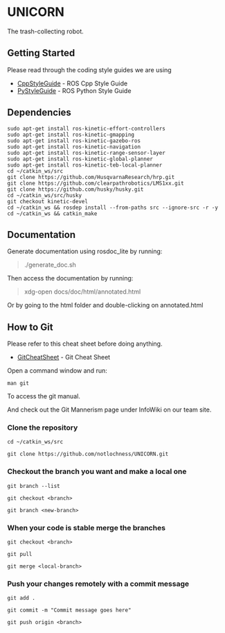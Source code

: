 # UNICORN

The trash-collecting robot.

## Getting Started

Please read through the coding style guides we are using

* [CppStyleGuide](http://wiki.ros.org/CppStyleGuide) - ROS Cpp Style Guide
* [PyStyleGuide](http://wiki.ros.org/PyStyleGuide) - ROS Python Style Guide


## Dependencies

```
sudo apt-get install ros-kinetic-effort-controllers
sudo apt-get install ros-kinetic-gmapping
sudo apt-get install ros-kinetic-gazebo-ros
sudo apt-get install ros-kinetic-navigation
sudo apt-get install ros-kinetic-range-sensor-layer
sudo apt-get install ros-kinetic-global-planner
sudo apt-get install ros-kinetic-teb-local-planner
cd ~/catkin_ws/src
git clone https://github.com/HusqvarnaResearch/hrp.git
git clone https://github.com/clearpathrobotics/LMS1xx.git
git clone https://github.com/husky/husky.git
cd ~/catkin_ws/src/husky
git checkout kinetic-devel
cd ~/catkin_ws && rosdep install --from-paths src --ignore-src -r -y
cd ~/catkin_ws && catkin_make
```

## Documentation

Generate documentation using rosdoc_lite by running:
> ./generate_doc.sh

Then access the documentation by running:
> xdg-open docs/doc/html/annotated.html

Or by going to the html folder and double-clicking on annotated.html

## How to Git

Please refer to this cheat sheet before doing anything.

* [GitCheatSheet](https://services.github.com/on-demand/downloads/github-git-cheat-sheet.pdf) - Git Cheat Sheet

Open a command window and run:

```
man git
```

To access the git manual.

And check out the Git Mannerism page under InfoWiki on our team site.

### Clone the repository

```
cd ~/catkin_ws/src

git clone https://github.com/notlochness/UNICORN.git
```

### Checkout the branch you want and make a local one

```
git branch --list

git checkout <branch>

git branch <new-branch>
```

### When your code is stable merge the branches

```
git checkout <branch>

git pull

git merge <local-branch>
```

### Push your changes remotely with a commit message

```
git add . 

git commit -m "Commit message goes here"

git push origin <branch> 
```
